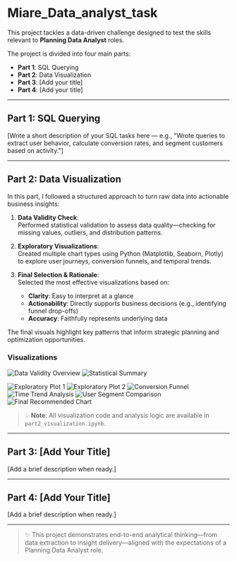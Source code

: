 # Miare_Data_analyst_task

This project tackles a data-driven challenge designed to test the skills relevant to **Planning Data Analyst** roles.

The project is divided into four main parts:

- **Part 1**: SQL Querying  
- **Part 2**: Data Visualization  
- **Part 3**: [Add your title]  
- **Part 4**: [Add your title]

---

## Part 1: SQL Querying

[Write a short description of your SQL tasks here — e.g., "Wrote queries to extract user behavior, calculate conversion rates, and segment customers based on activity."]

---

## Part 2: Data Visualization

In this part, I followed a structured approach to turn raw data into actionable business insights:

1. **Data Validity Check**:  
   Performed statistical validation to assess data quality—checking for missing values, outliers, and distribution patterns.

2. **Exploratory Visualizations**:  
   Created multiple chart types using Python (Matplotlib, Seaborn, Plotly) to explore user journeys, conversion funnels, and temporal trends.

3. **Final Selection & Rationale**:  
   Selected the most effective visualizations based on:
   - **Clarity**: Easy to interpret at a glance  
   - **Actionability**: Directly supports business decisions (e.g., identifying funnel drop-offs)  
   - **Accuracy**: Faithfully represents underlying data  

The final visuals highlight key patterns that inform strategic planning and optimization opportunities.

### Visualizations

![Data Validity Overview](https://github.com/user-attachments/assets/95ee7141-f9e1-4c47-a5e3-ce2861232b7a)
![Statistical Summary](https://github.com/user-attachments/assets/ef4ef97f-e25a-4e6e-93ff-4e9d38774a7a)

![Exploratory Plot 1](https://github.com/user-attachments/assets/8d9f917d-3ebf-480e-9d79-0ecbf77fe082)
![Exploratory Plot 2](https://github.com/user-attachments/assets/fd5fb528-b840-42b5-b547-4863f1ef89da)
![Conversion Funnel](https://github.com/user-attachments/assets/3375f3f7-47bc-4e19-bc0b-d2fdd1d7dd74)
![Time Trend Analysis](https://github.com/user-attachments/assets/d45e7e38-2df5-4cc2-8cf7-540140b18b68)
![User Segment Comparison](https://github.com/user-attachments/assets/5afb20b4-436b-4466-88a7-739e8032b152)
![Final Recommended Chart](https://github.com/user-attachments/assets/80e26010-0a74-40c5-aa59-2c5009fc270b)

> 💡 **Note**: All visualization code and analysis logic are available in `part2_visualization.ipynb`.

---

## Part 3: [Add Your Title]

[Add a brief description when ready.]

---

## Part 4: [Add Your Title]

[Add a brief description when ready.]

---

> ✨ This project demonstrates end-to-end analytical thinking—from data extraction to insight delivery—aligned with the expectations of a Planning Data Analyst role.
